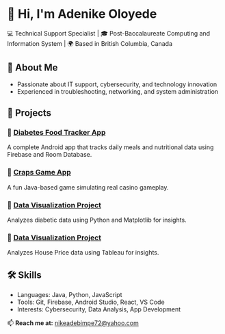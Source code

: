 # 👋 Hi, I'm Adenike Oloyede  
💻 Technical Support Specialist | 🎓 Post-Baccalaureate Computing and Information System | 🌍 Based in British Columbia, Canada  

## 🚀 About Me
- Passionate about IT support, cybersecurity, and technology innovation  
- Experienced in troubleshooting, networking, and system administration  


## 🧩 Projects
### 🔹 [Diabetes Food Tracker App](https://github.com/AdenikeOloyede/DiaBites)
A complete Android app that tracks daily meals and nutritional data using Firebase and Room Database.

### 🔹 [Craps Game App](https://github.com/AdenikeOloyede/CrapsGame)
A fun Java-based game simulating real casino gameplay.

### 🔹 [Data Visualization Project](https://github.com/AdenikeOloyede/DiabeticDataViz)
Analyzes diabetic data using Python and Matplotlib for insights.

### 🔹 [Data Visualization Project](https://github.com/AdenikeOloyede/HousePriceTrend.git)
Analyzes House Price data using Tableau for insights.

## 🛠 Skills
- Languages: Java, Python, JavaScript  
- Tools: Git, Firebase, Android Studio, React, VS Code  
- Interests: Cybersecurity, Data Analysis, App Development  

📫 **Reach me at:** [nikeadebimpe72@yahoo.com](mailto:nikeadebimpe72@yahoo.com)

